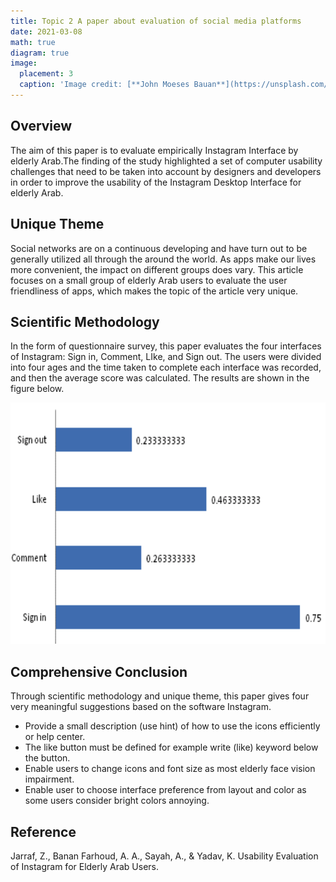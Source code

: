 ```yaml
---
title: Topic 2 A paper about evaluation of social media platforms
date: 2021-03-08
math: true
diagram: true
image:
  placement: 3
  caption: 'Image credit: [**John Moeses Bauan**](https://unsplash.com/photos/OGZtQF8iC0g)'
---
```



## Overview
The aim of this paper is to evaluate empirically Instagram Interface by elderly Arab.The finding of the study highlighted a set of computer usability challenges that need to be taken into account by designers and developers in order to improve the usability of the Instagram Desktop Interface for elderly Arab.

## Unique Theme
Social networks are on a continuous developing and have turn out to be generally
utilized all through the around the world. As apps make our lives more convenient, the impact on different groups does vary. This article focuses on a small group of elderly Arab users to evaluate the user friendliness of apps, which makes the topic of the article very unique.
## Scientific Methodology
In the form of questionnaire survey, this paper evaluates the four interfaces of Instagram: Sign in, Comment, LIke, and Sign out. The users were divided into four ages and the time taken to complete each interface was recorded, and then the average score was calculated. The results are shown in the figure below.

![png](./1431615135078_.pic.jpg)
## Comprehensive Conclusion
Through scientific methodology and unique theme, this paper gives four very meaningful suggestions based on the software Instagram.
- Provide a small description (use hint) of how to use the icons efficiently or help center. 
- The like button must be defined for example write (like) keyword below the button.
- Enable users to change icons and font size as most elderly face vision
impairment.
- Enable user to choose interface preference from layout and color as
some users consider bright colors annoying. 

## Reference
Jarraf, Z., Banan Farhoud, A. A., Sayah, A., & Yadav, K. Usability Evaluation of Instagram for Elderly Arab Users.
